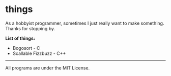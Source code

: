 # things

As a hobbyist programmer, sometimes I just really want to make something. Thanks for stopping by.

**List of things:**
- Bogosort - C
- Scallable Fizzbuzz - C++
---
All programs are under the MIT License.
